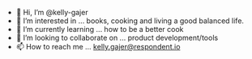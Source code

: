 - 👋 Hi, I’m @kelly-gajer
- 👀 I’m interested in ... books, cooking and living a good balanced life.
- 🌱 I’m currently learning ... how to be a better cook
- 💞️ I’m looking to collaborate on ... product development/tools
- 📫 How to reach me ... kelly.gajer@respondent.io

<!---
kelly-gajer/kelly-gajer is a ✨ special ✨ repository because its `README.md` (this file) appears on your GitHub profile.
You can click the Preview link to take a look at your changes.
--->
